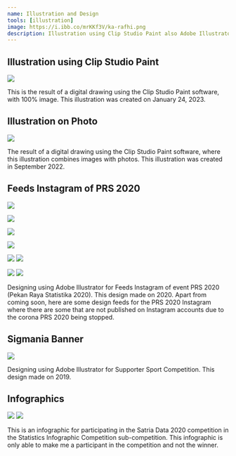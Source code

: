 ```yaml
---
name: Illustration and Design
tools: [illustration]
image: https://i.ibb.co/mrKKf3V/ka-rafhi.png
description: Illustration using Clip Studio Paint also Adobe Illustrator
---
```

## Illustration using Clip Studio Paint

![](https://i.ibb.co/mrKKf3V/ka-rafhi.png)



This is the result of a digital drawing using the Clip Studio Paint software, with 100% image.
This illustration was created on January 24, 2023.

## Illustration on Photo

![](https://i.ibb.co/7vh77SR/Whats-App-Image-2022-09-23-at-15-42-47-2.png)



The result of a digital drawing using the Clip Studio Paint software, where this illustration combines images with photos.
This illustration was created in September 2022.


## Feeds Instagram of PRS 2020

![](https://i.ibb.co/X36j8vX/5-last.jpg)

![](https://i.ibb.co/V38cNM7/5.jpg)

![](https://i.ibb.co/M1GYcdX/4-atas.jpg)

![](https://i.ibb.co/JyRBHyR/4-bawah.jpg)


![](https://i.ibb.co/cgk8Lz8/3-atas.jpg)
![](https://i.ibb.co/RBNVGzT/3-bawah.jpg)


![](https://i.ibb.co/c302Vcb/2-atas.jpg)
![](https://i.ibb.co/hsC2xWV/2-bawah.jpg)


Designing using Adobe Illustrator for Feeds Instagram of event PRS 2020 (Pekan Raya Statistika 2020).
This design made on 2020.
Apart from coming soon, here are some design feeds for the PRS 2020 Instagram where there are some that are not published on Instagram accounts due to the corona PRS 2020 being stopped.

## Sigmania Banner

![](https://i.ibb.co/Lx0hZ7j/support-1-1.png)


Designing using Adobe Illustrator for Supporter Sport Competition.
This design made on 2019.


## Infographics

![](https://i.ibb.co/7V8CRSt/infografis-bayi-1-1.png)
![](https://i.ibb.co/0r7d1cY/infografis-dbd.jpg)


This is an infographic for participating in the Satria Data 2020 competition in the Statistics Infographic Competition sub-competition. This infographic is only able to make me a participant in the competition and not the winner.
